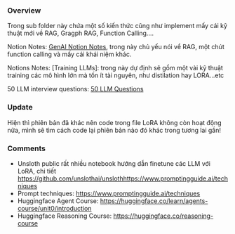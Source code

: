 ### Overview

 Trong sub folder này chứa một số kiến thức cũng như implement mấy cái kỹ thuật mới về RAG, Gragph RAG, Function Calling....

Notion Notes: [GenAI Notion Notes](https://accurate-bandana-6b0.notion.site/M-t-s-concept-trong-GenAI-14bb29d8ebb18047823df72029e40bec), trong này chủ yếu nói về RAG, một chút function calling và mấy cái khái niệm khác. 

Notions Notes: [Training LLMs]: trong này dự định sẽ gồm một vài kỹ thuật training các mô hình lớn mà tốn ít tài nguyên, như distilation hay LORA...etc

50 LLM interview questions: [50 LLM Questions](https://www.linkedin.com/posts/bhavishya-pandit_50-llm-interview-questions-activity-7268119633180704769-ur2D?utm_source=share&utm_medium=member_desktop)

### Update
Hiện thì phiên bản đã khác nên code trong file LoRA không còn hoạt động nữa, mình sẽ tìm cách code lại phiên bản nào đó khác trong tương lai gần!

### Comments
- Unsloth public rất nhiều notebook hướng dẫn finetune các LLM với LoRA, chi tiết https://github.com/unslothai/unslothhttps://www.promptingguide.ai/techniques
- Prompt techniques: https://www.promptingguide.ai/techniques
- Huggingface Agent Course: https://huggingface.co/learn/agents-course/unit0/introduction
- Huggingface Reasoning Course: https://huggingface.co/reasoning-course

